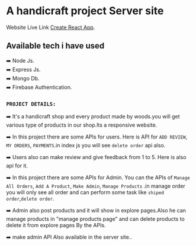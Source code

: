 # A handicraft project Server site

Website Live Link [Create React App](https://i-handicraft.web.app/).

## Available tech i have used

:arrow_right: Node Js. <br/>
:arrow_right: Express Js. <br/>
:arrow_right: Mongo Db. <br/>
:arrow_right: Firebase Authentication. <br/>


### `PROJECT DETAILS:`

:arrow_right: It's a handicraft shop and every product made by woods.you will get various type of products in our shop.Its a responsive website. <br/>

:arrow_right: In this project there are some APIs for users. Here is API for `ADD REVIEW`, `MY ORDERS`, `PAYMENTS`.in index js you will see  `delete order` api also. <br/>

:arrow_right: Users also can make review and give feedback from 1 to 5. Here is also api for it.<br/>

:arrow_right: In this project there are some APIs for Admin. You can the APIs of `Manage All Orders`, `Add A Product`, `Make Admin`, `Manage Products` .in manage order you will only see all order and can perform some task like `shiped order`,`delete order`. <br/>

:arrow_right: Admin also post products and it will show in explore pages.Also he can manage products in "manage products page" and can delete products to delete it from explore pages By the APIs. <br/>

:arrow_right: make admin API Also available in the server site.. <br/>
